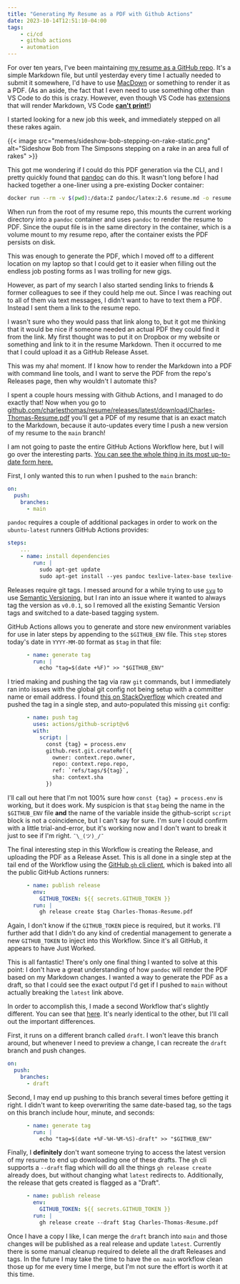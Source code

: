 ```yaml
---
title: "Generating My Resume as a PDF with Github Actions"
date: 2023-10-14T12:51:10-04:00
tags:
    - ci/cd
    - github actions
    - automation
---
```


For over ten years, I've been maintaining [my resume as a GitHub repo](https://github.com/charlesthomas/resume).
It's a simple Markdown file, but until yesterday every time I actually needed to submit it somewhere, I'd have to use [MacDown](https://macdown.uranusjr.com/) or something to render it as a PDF.
(As an aside, the fact that I even need to use something other than VS Code to do this is crazy. However, even though VS Code has [extensions](https://marketplace.visualstudio.com/items?itemName=bierner.markdown-preview-github-styles) that will render Markdown, VS Code [**can't print!**](https://stackoverflow.com/questions/36934247/how-to-print-a-file-from-vscode))

I started looking for a new job this week, and immediately stepped on all these rakes again.

{{< image src="memes/sideshow-bob-stepping-on-rake-static.png" alt="Sideshow Bob from The Simpsons stepping on a rake in an area full of rakes" >}}

This got me wondering if I could do this PDF generation via the CLI, and I pretty quickly found that [pandoc](https://pandoc.org/) can do this.
It wasn't long before I had hacked together a one-liner using a pre-existing Docker container:

```bash
docker run --rm -v $(pwd):/data:Z pandoc/latex:2.6 resume.md -o resume.pdf
```

When run from the root of my resume repo, this mounts the current working directory into a `pandoc` container and uses `pandoc` to render the resume to PDF.
Since the ouput file is in the same directory in the container, which is a volume mount to my resume repo, after the container exists the PDF persists on disk.

This was enough to generate the PDF, which I moved off to a different location on my laptop so that I could get to it easier when filling out the endless job posting forms as I was trolling for new gigs.

However, as part of my search I also started sending links to friends & former colleagues to see if they could help me out.
Since I was reaching out to all of them via text messages, I didn't want to have to text them a PDF.
Instead I sent them a link to the resume repo.

I wasn't sure who they would pass that link along to, but it got me thinking that it would be nice if someone needed an actual PDF they could find it from the link.
My first thought was to put it on Dropbox or my website or something and link to it in the resume Markdown.
Then it occurred to me that I could upload it as a GitHub Release Asset.

This was my aha! moment.
If I know how to render the Markdown into a PDF with command line tools, and I want to serve the PDF from the repo's Releases page, then why wouldn't I automate this?

I spent a couple hours messing with Github Actions, and I managed to do exactly that!
Now when you go to [github.com/charlesthomas/resume/releases/latest/download/Charles-Thomas-Resume.pdf](https://github.com/charlesthomas/resume/releases/latest/download/Charles-Thomas-Resume.pdf) you'll get a PDF of my resume that is an exact match to the Markdown, because it auto-updates every time I push a new version of my resume to the `main` branch!

I am not going to paste the entire GitHub Actions Workflow here, but I will go over the interesting parts. [You can see the whole thing in its most up-to-date form here.](https://github.com/charlesthomas/resume/blob/main/.github/workflows/publish-pdf.yaml)

First, I only wanted this to run when I pushed to the `main` branch:

```yaml
on:
  push:
    branches:
      - main
```

`pandoc` requires a couple of additional packages in order to work on the `ubuntu-latest` runners GitHub Actions provides:

```yaml
steps:
    ...
    - name: install dependencies
        run: |
          sudo apt-get update
          sudo apt-get install --yes pandoc texlive-latex-base texlive-latex-recommended
```

Releases require git tags.
I messed around for a while trying to use [`svu`](https://github.com/caarlos0/svu) to use [Semantic Versioning](https://semver.org), but I ran into an issue where it wanted to always tag the version as `v0.0.1`, so I removed all the existing Semantic Version tags and switched to a date-based tagging system.

GitHub Actions allows you to generate and store new environment variables for use in later steps by appending to the `$GITHUB_ENV` file.
This `step` stores today's date in `YYYY-MM-DD` format as `$tag` in that file:

```yaml
      - name: generate tag
        run: |
          echo "tag=$(date +%F)" >> "$GITHUB_ENV"
```

I tried making and pushing the tag via raw `git` commands, but I immediately ran into issues with the global git config not being setup with a committer name or email address.
I found [this on StackOverflow](https://stackoverflow.com/a/64479344) which created and pushed the tag in a single step, and auto-populated this missing `git` config:

```yaml
      - name: push tag
        uses: actions/github-script@v6
        with:
          script: |
            const {tag} = process.env
            github.rest.git.createRef({
              owner: context.repo.owner,
              repo: context.repo.repo,
              ref: `refs/tags/${tag}`,
              sha: context.sha
            })
```

I'll call out here that I'm not 100% sure how `const {tag} = process.env` is working, but it does work.
My suspicion is that `$tag` being the name in the `$GITHUB_ENV` file **and** the name of the variable inside the github-script `script` block is not a coincidence, but I can't say for sure.
I'm sure I could confirm with a little trial-and-error, but it's working now and I don't want to break it just to see if I'm right.
`¯\_(ツ)_/¯`

The final interesting step in this Workflow is creating the Release, and uploading the PDF as a Release Asset. This is all done in a single step at the tail end of the Workflow using the [GitHub `gh` cli client](https://cli.github.com/), which is baked into all the public GitHub Actions runners:

```yaml
      - name: publish release
        env:
          GITHUB_TOKEN: ${{ secrets.GITHUB_TOKEN }}
        run: |
          gh release create $tag Charles-Thomas-Resume.pdf
```

Again, I don't know if the `GITHUB_TOKEN` piece is required, but it works.
I'll further add that I didn't do any kind of credential management to generate a new `GITHUB_TOKEN` to inject into this Workflow.
Since it's all GitHub, it appears to have Just Worked.

This is all fantastic!
There's only one final thing I wanted to solve at this point: I don't have a great understanding of how `pandoc` will render the PDF based on my Markdown changes.
I wanted a way to generate the PDF as a draft, so that I could see the exact output I'd get if I pushed to `main` without actually breaking the `latest` link above.

In order to accomplish this, I made a second Workflow that's slightly different.
You can see that [here](https://github.com/charlesthomas/resume/blob/main/.github/workflows/draft.yaml).
It's nearly identical to the other, but I'll call out the important differences.

First, it runs on a different branch called `draft`.
I won't leave this branch around, but whenever I need to preview a change, I can recreate the `draft` branch and push changes.

```yaml
on:
  push:
    branches:
      - draft
```

Second, I may end up pushing to this branch several times before getting it right. I didn't want to keep overwriting the same date-based tag, so the tags on this branch include hour, minute, and seconds:

```yaml
      - name: generate tag
        run: |
          echo "tag=$(date +%F-%H-%M-%S)-draft" >> "$GITHUB_ENV"
```

Finally, I **definitely** don't want someone trying to access the latest version of my resume to end up downloading one of these drafts.
The `gh` cli supports a `--draft` flag which will do all the things `gh release create` already does, but without changing what `latest` redirects to.
Additionally, the release that gets created is flagged as a "Draft".

```yaml
      - name: publish release
        env:
          GITHUB_TOKEN: ${{ secrets.GITHUB_TOKEN }}
        run: |
          gh release create --draft $tag Charles-Thomas-Resume.pdf
```

Once I have a copy I like, I can merge the `draft` branch into `main` and those changes will be published as a real release and update `latest`.
Currently there is some manual cleanup required to delete all the draft Releases and tags.
In the future I may take the time to have the `on main` workflow clean those up for me every time I merge, but I'm not sure the effort is worth it at this time.

